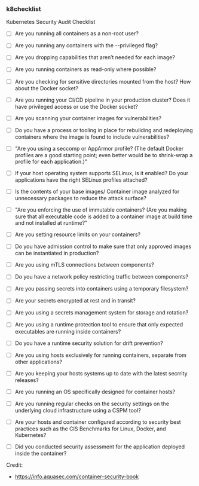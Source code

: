 ### k8checklist
Kubernetes Security Audit Checklist

-	[ ]	Are you running all containers as a non-root user?
-	[ ]	Are you running any containers with the --privileged flag?
-	[ ]	Are you dropping capabilities that aren’t needed for each image?
-	[ ]	Are you running containers as read-only where possible?
-	[ ]	Are you checking for sensitive directories mounted from the host? How about the Docker socket?
-	[ ]	Are you running your CI/CD pipeline in your production cluster? Does it have privileged access or use the Docker socket?
-	[ ]	Are you scanning your container images for vulnerabilities?
-	[ ]	Do you have a process or tooling in place for rebuilding and redeploying containers where the image is found to include vulnerabilities?
-	[ ]	"Are you using a seccomp or AppArmor profile? (The default Docker profiles are a good starting point; even better would be to shrink-wrap a profile for each application.)"
-	[ ]	If your host operating system supports SELinux, is it enabled? Do your applications have the right SELinux profiles attached?
-	[ ]	Is the contents of your base images/ Container image analyzed for unnecessary packages to reduce the attack surface?
-	[ ]	"Are you enforcing the use of immutable containers? (Are you making sure that all executable code is added to a container image at build time and not installed at runtime?"
-	[ ]	Are you setting resource limits on your containers?
-	[ ]	Do you have admission control to make sure that only approved images can be instantiated in production?
-	[ ]	Are you using mTLS connections between components?
-	[ ]	Do you have a network policy restricting traffic between components?
-	[ ]	Are you passing secrets into containers using a temporary filesystem?
-	[ ]	Are your secrets encrypted at rest and in transit?
-	[ ]	Are you using a secrets management system for storage and rotation?
-	[ ]	Are you using a runtime protection tool to ensure that only expected executables are running inside containers?
-	[ ]	Do you have a runtime security solution for drift prevention?
-	[ ]	Are you using hosts exclusively for running containers, separate from other applications?
-	[ ]	Are you keeping your hosts systems up to date with the latest secrrity releases?
-	[ ]	Are you running an OS specifically designed for container hosts?
-	[ ]	Are you running regular checks on the security settings on the underlying cloud infrastructure using a CSPM tool?
-	[ ]	Are your hosts and container configured according to security best practices such as the CIS Benchmarks for Linux, Docker, and Kubernetes?
-	[ ]	Did you conducted security assessment for the application deployed inside the container?


Credit:
- https://info.aquasec.com/container-security-book
